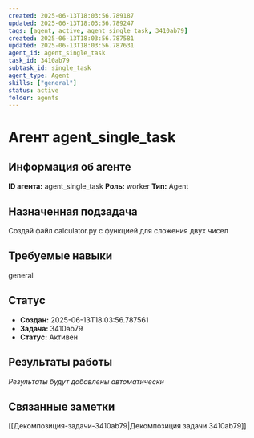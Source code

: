 ```yaml
---
created: 2025-06-13T18:03:56.789187
updated: 2025-06-13T18:03:56.789247
tags: [agent, active, agent_single_task, 3410ab79]
created: 2025-06-13T18:03:56.787581
updated: 2025-06-13T18:03:56.787631
agent_id: agent_single_task
task_id: 3410ab79
subtask_id: single_task
agent_type: Agent
skills: ["general"]
status: active
folder: agents
---
```


# Агент agent_single_task

## Информация об агенте

**ID агента:** agent_single_task
**Роль:** worker
**Тип:** Agent

## Назначенная подзадача
Создай файл calculator.py с функцией для сложения двух чисел

## Требуемые навыки
general

## Статус
- **Создан:** 2025-06-13T18:03:56.787561
- **Задача:** 3410ab79
- **Статус:** Активен

## Результаты работы
*Результаты будут добавлены автоматически*

## Связанные заметки

[[Декомпозиция-задачи-3410ab79|Декомпозиция задачи 3410ab79]]
